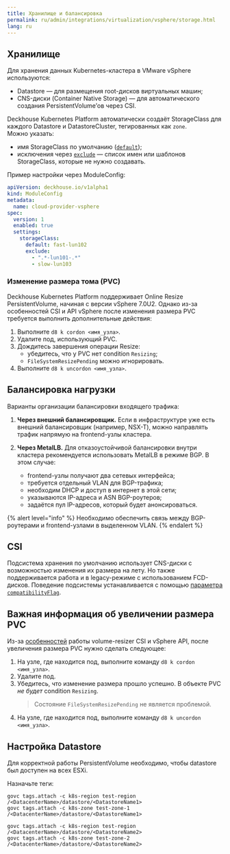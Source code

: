 ```yaml
---
title: Хранилище и балансировка
permalink: ru/admin/integrations/virtualization/vsphere/storage.html
lang: ru
---
```


## Хранилище

Для хранения данных Kubernetes-кластера в VMware vSphere используются:

- Datastore — для размещения root-дисков виртуальных машин;
- CNS-диски (Container Native Storage) — для автоматического создания PersistentVolume’ов через CSI.

Deckhouse Kubernetes Platform автоматически создаёт StorageClass для каждого Datastore и DatastoreCluster, тегированных как `zone`.  
Можно указать:

- имя StorageClass по умолчанию ([`default`](/modules/cloud-provider-vsphere/configuration.html#parameters-storageclass-default));
- исключения через [`exclude`](/modules/cloud-provider-vsphere/configuration.html#parameters-storageclass-exclude) — список имен или шаблонов StorageClass, которые не нужно создавать.

Пример настройки через ModuleConfig:

```yaml
apiVersion: deckhouse.io/v1alpha1
kind: ModuleConfig
metadata:
  name: cloud-provider-vsphere
spec:
  version: 1
  enabled: true
  settings:
    storageClass:
      default: fast-lun102
      exclude:
        - ".*-lun101-.*"
        - slow-lun103
```

### Изменение размера тома (PVC)

Deckhouse Kubernetes Platform поддерживает Online Resize PersistentVolume, начиная с версии vSphere 7.0U2. Однако из-за особенностей CSI и API vSphere после изменения размера PVC требуется выполнить дополнительные действия:

1. Выполните `d8 k cordon <имя_узла>`.
1. Удалите под, использующий PVC.
1. Дождитесь завершения операции Resize:
   - убедитесь, что у PVC нет condition `Resizing`;
   - `FileSystemResizePending` можно игнорировать.
1. Выполните `d8 k uncordon <имя_узла>`.

## Балансировка нагрузки

Варианты организации балансировки входящего трафика:

1. **Через внешний балансировщик.** Если в инфраструктуре уже есть внешний балансировщик (например, NSX-T), можно направлять трафик напрямую на frontend-узлы кластера.

1. **Через MetalLB.** Для отказоустойчивой балансировки внутри кластера рекомендуется использовать MetalLB в режиме BGP. В этом случае:

   - frontend-узлы получают два сетевых интерфейса;
   - требуется отдельный VLAN для BGP-трафика;
   - необходим DHCP и доступ в интернет в этой сети;
   - указываются IP-адреса и ASN BGP-роутеров;
   - задаётся пул IP-адресов, который будет анонсироваться.

{% alert level="info" %}
Необходимо обеспечить связь между BGP-роутерами и frontend-узлами в выделенном VLAN.
{% endalert %}

## CSI

Подсистема хранения по умолчанию использует CNS-диски с возможностью изменения их размера на лету. Но также поддерживается работа и в legacy-режиме с использованием FCD-дисков. Поведение подсистемы устанавливается с помощью [параметра `compatibilityFlag`](/modules/cloud-provider-vsphere/configuration.html#parameters-storageclass-compatibilityflag).

## Важная информация об увеличении размера PVC

Из-за [особенностей](https://github.com/kubernetes-csi/external-resizer/issues/44) работы volume-resizer CSI и vSphere API, после увеличения размера PVC нужно сделать следующее:

1. На узле, где находится под, выполните команду `d8 k cordon <имя_узла>`.
1. Удалите под.
1. Убедитесь, что изменение размера прошло успешно. В объекте PVC *не будет* condition `Resizing`.
   > Состояние `FileSystemResizePending` не является проблемой.
1. На узле, где находится под, выполните команду `d8 k uncordon <имя_узла>`.

## Настройка Datastore

Для корректной работы PersistentVolume необходимо, чтобы datastore был доступен на всех ESXi.

Назначьте теги:

```shell
govc tags.attach -c k8s-region test-region /<DatacenterName>/datastore/<DatastoreName1>
govc tags.attach -c k8s-zone test-zone-1 /<DatacenterName>/datastore/<DatastoreName1>

govc tags.attach -c k8s-region test-region /<DatacenterName>/datastore/<DatastoreName2>
govc tags.attach -c k8s-zone test-zone-2 /<DatacenterName>/datastore/<DatastoreName2>
```
